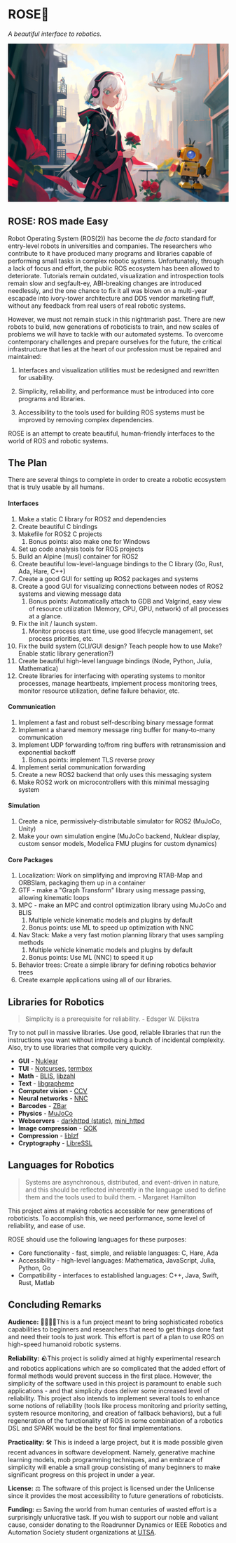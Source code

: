 # ROSE🌹

*A beautiful interface to robotics.*

![rose](images/rose.jpg)

## ROSE: ROS made Easy

Robot Operating System (ROS(2)) has become the *de facto* standard for entry-level robots in universities and companies. The researchers who contribute to it have produced many programs and libraries capable of performing small tasks in complex robotic systems. Unfortunately, through a lack of focus and effort, the public ROS ecosystem has been allowed to deteriorate. Tutorials remain outdated, visualization and introspection tools remain slow and segfault-ey, ABI-breaking changes are introduced needlessly, and the one chance to fix it all was blown on a multi-year escapade into ivory-tower architecture and DDS vendor marketing fluff, without any feedback from real users of real robotic systems.

However, we must not remain stuck in this nightmarish past. There are new robots to build, new generations of roboticists to train, and new scales of problems we will have to tackle with our automated systems. To overcome contemporary challenges and prepare ourselves for the future, the critical infrastructure that lies at the heart of our profession must be repaired and maintained:

1. Interfaces and visualization utilities must be redesigned and rewritten for usability.

2. Simplicity, reliability, and performance must be introduced into core programs and libraries.

3. Accessibility to the tools used for building ROS systems must be improved by removing complex dependencies.

ROSE is an attempt to create beautiful, human-friendly interfaces to the world of ROS and robotic systems.

## The Plan

There are several things to complete in order to create a robotic ecosystem that is truly usable by all humans.

#### Interfaces

1. Make a static C library for ROS2 and dependencies
2. Create beautiful C bindings
3. Makefile for ROS2 C projects
   1. Bonus points: also make one for Windows
4. Set up code analysis tools for ROS projects
5. Build an Alpine (musl) container for ROS2
6. Create beautiful low-level-language bindings to the C library (Go, Rust, Ada, Hare, C++)
7. Create a good GUI for setting up ROS2 packages and systems
8. Create a good GUI for visualizing connections between nodes of ROS2 systems and viewing message data
   1. Bonus points: Automatically attach to GDB and Valgrind, easy view of resource utilization (Memory, CPU, GPU, network) of all processes at a glance.
9. Fix the init / launch system.
   1. Monitor process start time, use good lifecycle management, set process priorities, etc.
10. Fix the build system (CLI/GUI design? Teach people how to use Make? Enable static library generation?)
11. Create beautiful high-level language bindings (Node, Python, Julia, Mathematica)
12. Create libraries for interfacing with operating systems to monitor processes, manage heartbeats, implement process monitoring trees, monitor resource utilization, define failure behavior, etc.

#### Communication

1. Implement a fast and robust self-describing binary message format
2. Implement a shared memory message ring buffer for many-to-many communication
3. Implement UDP forwarding to/from ring buffers with retransmission and exponential backoff
   1. Bonus points: implement TLS reverse proxy
4. Implement serial communication forwarding
5. Create a new ROS2 backend that only uses this messaging system
6. Make ROS2 work on microcontrollers with this minimal messaging system

#### Simulation

1. Create a nice, permissively-distributable simulator for ROS2 (MuJoCo, Unity)
2. Make your own simulation engine (MuJoCo backend, Nuklear display, custom sensor models, Modelica FMU plugins for custom dynamics)

#### Core Packages

1. Localization: Work on simplifying and improving RTAB-Map and ORBSlam, packaging them up in a container
2. GTF - make a "Graph Transform" library using message passing, allowing kinematic loops
3. MPC - make an MPC and control optimization library using MuJoCo and BLIS
   1. Multiple vehicle kinematic models and plugins by default
   2. Bonus points: use ML to speed up optimization with NNC
4. Nav Stack: Make a very fast motion planning library that uses sampling methods
   1. Multiple vehicle kinematic models and plugins by default
   2. Bonus points: Use ML (NNC) to speed it up
5. Behavior trees: Create a simple library for defining robotics behavior trees
6. Create example applications using all of our libraries.

## Libraries for Robotics

> Simplicity is a prerequisite for reliability. - Edsger W. Dijkstra

Try to not pull in massive libraries. Use good, reliable libraries that run the instructions you want without introducing a bunch of incidental complexity. Also, try to use libraries that compile very quickly.

* **GUI** - [Nuklear](https://github.com/Immediate-Mode-UI/Nuklear)
* **TUI** - [Notcurses](https://github.com/dankamongmen/notcurses), [termbox](https://github.com/termbox/termbox)
* **Math** - [BLIS](https://github.com/flame/blis), [libzahl](https://git.suckless.org/libzahl/)
* **Text** - [libgrapheme](https://git.suckless.org/libgrapheme/)
* **Computer vision** - [CCV](https://libccv.org/)
* **Neural networks** - [NNC](https://libnnc.org/)
* **Barcodes** - [ZBar](https://zbar.sourceforge.net/)
* **Physics** - [MuJoCo](https://mujoco.org/)
* **Webservers** - [darkhttpd (static)](https://github.com/emikulic/darkhttpd), [mini_httpd](http://acme.com/software/mini_httpd/)
* **Image compression** - [QOK](https://qoiformat.org/)
* **Compression** - [liblzf](http://oldhome.schmorp.de/marc/liblzf.html)
* **Cryptography** - [LibreSSL](https://www.libressl.org/)

## Languages for Robotics

> Systems are asynchronous, distributed, and event-driven in nature, and this should be reflected inherently in the language used to define them and the tools used to build them. - Margaret Hamilton

This project aims at making robotics accessible for new generations of roboticists. To accomplish this, we need performance, some level of reliability, and ease of use.

ROSE should use the following languages for these purposes:

* Core functionality - fast, simple, and reliable languages: C, Hare, Ada
* Accessibility - high-level languages: Mathematica, JavaScript, Julia, Python, Go
* Compatibility - interfaces to established languages: C++, Java, Swift, Rust, Matlab

## Concluding Remarks

**Audience:** 👨‍👩‍👧‍👦This is a fun project meant to bring sophisticated robotics capabilities to beginners and researchers that need to get things done fast and need their tools to just work. This effort is part of a plan to use ROS on high-speed humanoid robotic systems.

**Reliability:** 🪨This project is solidly aimed at highly experimental research and robotics applications which are so complicated that the added effort of formal methods would prevent success in the first place. However, the simplicity of the software used in this project is paramount to enable such applications - and that simplicity does deliver some increased level of reliability. This project also intends to implement several tools to enhance some notions of reliability (tools like process monitoring and priority setting, system resource monitoring, and creation of fallback behaviors), but a full regeneration of the functionality of ROS in some combination of a robotics DSL and SPARK would be the best for final implementations.

**Practicality:** 🛠️ This is indeed a large project, but it is made possible given recent advances in software development. Namely, generative machine learning models, mob programming techniques, and an embrace of simplicity will enable a small group consisting of many beginners to make significant progress on this project in under a year.

**License:** ⚖️ The software of this project is licensed under the Unlicense since it provides the most accessibility to future generations of roboticists.

**Funding:** 💵 Saving the world from human centuries of wasted effort is a surprisingly unlucrative task. If you wish to support our noble and valiant cause, consider donating to the Roadrunner Dynamics or IEEE Robotics and Automation Society student organizations at [UTSA](https://www.utsa.edu/).
